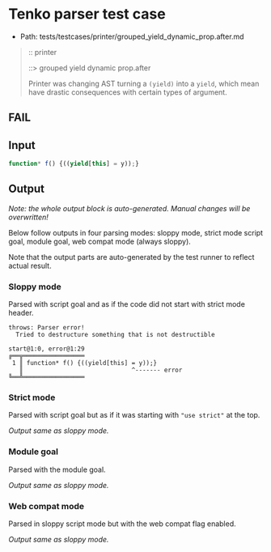 # Tenko parser test case

- Path: tests/testcases/printer/grouped_yield_dynamic_prop.after.md

> :: printer
>
> ::> grouped yield dynamic prop.after
>
> Printer was changing AST turning a `(yield)` into a `yield`, which mean have drastic consequences with certain types of argument.

## FAIL

## Input

`````js
function* f() {((yield[this] = y));}
`````

## Output

_Note: the whole output block is auto-generated. Manual changes will be overwritten!_

Below follow outputs in four parsing modes: sloppy mode, strict mode script goal, module goal, web compat mode (always sloppy).

Note that the output parts are auto-generated by the test runner to reflect actual result.

### Sloppy mode

Parsed with script goal and as if the code did not start with strict mode header.

`````
throws: Parser error!
  Tried to destructure something that is not destructible

start@1:0, error@1:29
╔══╦═════════════════
 1 ║ function* f() {((yield[this] = y));}
   ║                              ^------- error
╚══╩═════════════════

`````

### Strict mode

Parsed with script goal but as if it was starting with `"use strict"` at the top.

_Output same as sloppy mode._

### Module goal

Parsed with the module goal.

_Output same as sloppy mode._

### Web compat mode

Parsed in sloppy script mode but with the web compat flag enabled.

_Output same as sloppy mode._
